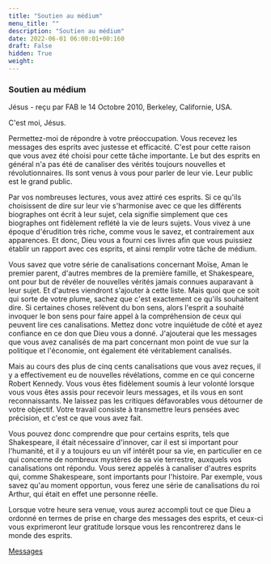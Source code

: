 ```yaml
---
title: "Soutien au médium"
menu_title: ""
description: "Soutien au médium"
date: 2022-06-01 06:00:01+00:160
draft: False
hidden: True
weight:
---
```

### Soutien au médium

Jésus - reçu par FAB le 14 Octobre 2010, Berkeley, Californie, USA.

C'est moi, Jésus.

Permettez-moi de répondre à votre préoccupation. Vous recevez les messages des esprits avec justesse et efficacité. C'est pour cette raison que vous avez été choisi pour cette tâche importante. Le but des esprits en général n'a pas été de canaliser des vérités toujours nouvelles et révolutionnaires. Ils sont venus à vous pour parler de leur vie. Leur public est le grand public.

Par vos nombreuses lectures, vous avez attiré ces esprits. Si ce qu'ils choisissent de dire sur leur vie s'harmonise avec ce que les différents biographes ont écrit à leur sujet, cela signifie simplement que ces biographes ont fidèlement reflété la vie de leurs sujets. Vous vivez à une époque d'érudition très riche, comme vous le savez, et contrairement aux apparences. Et donc, Dieu vous a fourni ces livres afin que vous puissiez établir un rapport avec ces esprits, et ainsi remplir votre tâche de médium.

Vous savez que votre série de canalisations concernant Moïse, Aman le premier parent, d'autres membres de la première famille, et Shakespeare, ont pour but de révéler de nouvelles vérités jamais connues auparavant à leur sujet. Et d'autres viendront s'ajouter à cette liste. Mais quoi que ce soit qui sorte de votre plume, sachez que c'est exactement ce qu'ils souhaitent dire. Si certaines choses relèvent du bon sens, alors l'esprit a souhaité invoquer le bon sens pour faire appel à la compréhension de ceux qui peuvent lire ces canalisations.
Mettez donc votre inquiétude de côté et ayez confiance en ce don que Dieu vous a donné. J'ajouterai que les messages que vous avez canalisés de ma part concernant mon point de vue sur la politique et l'économie, ont également été véritablement canalisés.

Mais au cours des plus de cinq cents canalisations que vous avez reçues, il y a effectivement eu de nouvelles révélations, comme en ce qui concerne Robert Kennedy. Vous vous êtes fidèlement soumis à leur volonté lorsque vous vous êtes assis pour recevoir leurs messages, et ils vous en sont reconnaissants. Ne laissez pas les critiques défavorables vous détourner de votre objectif. Votre travail consiste à transmettre leurs pensées avec précision, et c'est ce que vous avez fait.

Vous pouvez donc comprendre que pour certains esprits, tels que Shakespeare, il était nécessaire d'innover, car il est si important pour l'humanité, et il y a toujours eu un vif intérêt pour sa vie, en particulier en ce qui concerne de nombreux mystères de sa vie terrestre, auxquels vos canalisations ont répondu. Vous serez appelés à canaliser d'autres esprits qui, comme Shakespeare, sont importants pour l'histoire. Par exemple, vous savez qu'au moment opportun, vous ferez une série de canalisations du roi Arthur, qui était en effet une personne réelle.

Lorsque votre heure sera venue, vous aurez accompli tout ce que Dieu a ordonné en termes de prise en charge des messages des esprits, et ceux-ci vous exprimeront leur gratitude lorsque vous les rencontrerez dans le monde des esprits.

[Messages](/fr-contemporary-messages/fr-contemporary-messages-by-date-order/fr-contemporary-messages-2010)